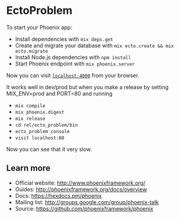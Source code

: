 # EctoProblem

To start your Phoenix app:

  * Install dependencies with `mix deps.get`
  * Create and migrate your database with `mix ecto.create && mix ecto.migrate`
  * Install Node.js dependencies with `npm install`
  * Start Phoenix endpoint with `mix phoenix.server`

Now you can visit [`localhost:4000`](http://localhost:4000) from your browser.

It works well in dev/prod but when you make a release by setting MIX_ENV=prod and PORT=80 and running 

 * `mix compile`
 * `mix phoenix.digest`
 * `mix release`
 * `cd rel/ecto_problem/bin`
 * `ecto_problem console`
 * `visit localhost:80`
 
 Now you can see that it very slow.


## Learn more

  * Official website: http://www.phoenixframework.org/
  * Guides: http://phoenixframework.org/docs/overview
  * Docs: https://hexdocs.pm/phoenix
  * Mailing list: http://groups.google.com/group/phoenix-talk
  * Source: https://github.com/phoenixframework/phoenix
